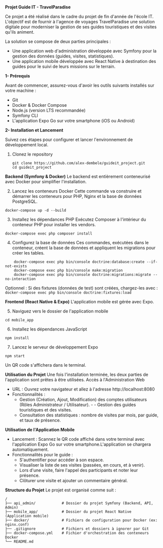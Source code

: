 **Projet Guide IT - TravelParadise**

Ce projet a été réalisé dans le cadre du projet de fin d'année de l'école IT. L'objectif est de fournir à l'agence de voyages TravelParadise une solution digitale pour moderniser la gestion de ses guides touristiques et des visites qu'ils animent.

La solution se compose de deux parties principales :

- Une application web d'administration développée avec Symfony pour la gestion des données (guides, visites, statistiques).
- Une application mobile développée avec React Native à destination des guides pour le suivi de leurs missions sur le terrain.


**1- Prérequis**

Avant de commencer, assurez-vous d'avoir les outils suivants installés sur votre machine :

- Git
- Docker & Docker Compose
- Node.js (version LTS recommandée)
- Symfony CLI
- L'application Expo Go sur votre smartphone (iOS ou Android)


**2- Installation et Lancement**

Suivez ces étapes pour configurer et lancer l'environnement de développement local.
1. Clonez le repository
   
    ```
    git clone https://github.com/alex-dembele/guideit_project.git
    cd guideit_project
    ```

**Backend (Symfony & Docker)**
Le backend est entièrement conteneurisé avec Docker pour simplifier l'installation.

2. Lancez les conteneurs Docker
Cette commande va construire et démarrer les conteneurs pour PHP, Nginx et la base de données PostgreSQL.
   
```
docker-compose up -d --build
```

3. Installez les dépendances PHP
Exécutez Composer à l'intérieur du conteneur PHP pour installer les vendors.
```
docker-compose exec php composer install
```

4. Configurez la base de données
Ces commandes, exécutées dans le conteneur, créent la base de données et appliquent les migrations pour créer les tables.
```
    docker-compose exec php bin/console doctrine:database:create --if-not-exists
    docker-compose exec php bin/console make:migration
    docker-compose exec php bin/console doctrine:migrations:migrate --no-interaction
```

Optionnel : Si des fixtures (données de test) sont créées, chargez-les avec : 
    ```
    docker-compose exec php bin/console doctrine:fixtures:load
    ```

**Frontend (React Native & Expo)**
L'application mobile est gérée avec Expo.

5. Naviguez vers le dossier de l'application mobile
```
cd mobile_app
```

6. Installez les dépendances JavaScript
```
npm install
```

7. Lancez le serveur de développement Expo
```
npm start
```

Un QR code s'affichera dans le terminal.


**Utilisation du Projet**
Une fois l'installation terminée, les deux parties de l'application sont prêtes à être utilisées.
Accès à l'Administration Web

- URL : Ouvrez votre navigateur et allez à l'adresse http://localhost:8080
- Fonctionnalités :
    - Gestion (Création, Ajout, Modification) des comptes utilisateurs (Rôles Administrateur / Utilisateur).    - - Gestion des guides touristiques et des visites.
    - Consultation des statistiques : nombre de visites par mois, par guide, et taux de présence.

**Utilisation de l'Application Mobile**
- Lancement : Scannez le QR code affiché dans votre terminal avec l'application Expo Go sur votre smartphone.L'application se chargera automatiquement.
- Fonctionnalités pour le guide :
    - S'authentifier pour accéder à son espace.
    - Visualiser la liste de ses visites (passées, en cours, et à venir).
    - Lors d'une visite, faire l'appel des participants et noter leur présence.
    - Clôturer une visite et ajouter un commentaire général.

**Structure du Projet**
Le projet est organisé comme suit :
```
/
├── api_admin/            # Dossier du projet Symfony (Backend, API, Admin)
├── mobile_app/           # Dossier du projet React Native (Application mobile)
├── docker/               # Fichiers de configuration pour Docker (ex: nginx.conf)
├── .gitignore            # Fichiers et dossiers à ignorer par Git
├── docker-compose.yml    # Fichier d'orchestration des conteneurs Docker
└── README.md             
```
